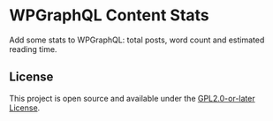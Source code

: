 # WPGraphQL Content Stats

Add some stats to WPGraphQL: total posts, word count and estimated reading time.

## License

This project is open source and available under the [GPL2.0-or-later License](./LICENSE).
